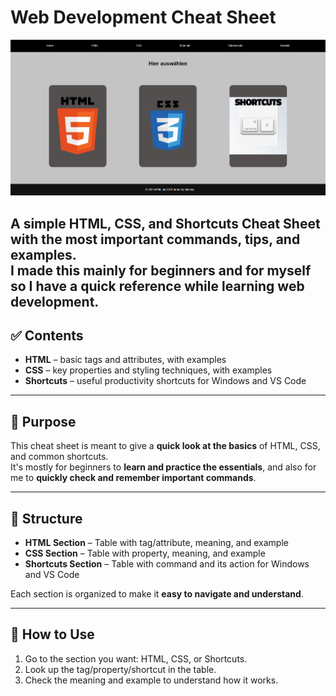 # Web Development Cheat Sheet

![Screenshot of the cheat sheet](media/screenshot_cheat_sheet_website.PNG)

A simple **HTML, CSS, and Shortcuts Cheat Sheet** with the most important commands, tips, and examples.  
I made this mainly for **beginners** and for myself so I have a **quick reference** while learning web development.
---

## ✅ Contents
- **HTML** – basic tags and attributes, with examples  
- **CSS** – key properties and styling techniques, with examples  
- **Shortcuts** – useful productivity shortcuts for Windows and VS Code  

---

## 🚀 Purpose
This cheat sheet is meant to give a **quick look at the basics** of HTML, CSS, and common shortcuts.  
It's mostly for beginners to **learn and practice the essentials**, and also for me to **quickly check and remember important commands**.

---

## 📂 Structure
- **HTML Section** – Table with tag/attribute, meaning, and example  
- **CSS Section** – Table with property, meaning, and example  
- **Shortcuts Section** – Table with command and its action for Windows and VS Code  

Each section is organized to make it **easy to navigate and understand**.

---

## 📌 How to Use
1. Go to the section you want: HTML, CSS, or Shortcuts.  
2. Look up the tag/property/shortcut in the table.  
3. Check the meaning and example to understand how it works.


